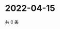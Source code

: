 # 2022-04-15

共 0 条

<!-- BEGIN WEIBO -->
<!-- 最后更新时间 Fri Apr 15 2022 00:23:39 GMT+0800 (China Standard Time) -->

<!-- END WEIBO -->
